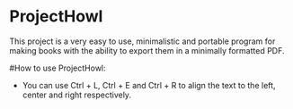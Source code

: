 # ProjectHowl
This project is a very easy to use, minimalistic and portable program for making books with the ability to export them in a minimally formatted PDF.

#How to use ProjectHowl:
- You can use Ctrl + L, Ctrl + E and Ctrl + R to align the text to the left, center and right respectively.
